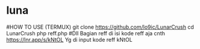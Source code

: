 # luna
#HOW TO USE (TERMUX)  git clone https://github.com/lo9ic/LunarCrush cd LunarCrush php reff.php #Dll  Bagian reff di isi kode reff aja cnth https://lnr.app/s/kNtOL Yg di input kode reff kNtOL
